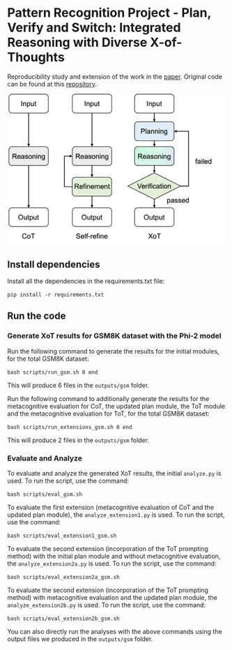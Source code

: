 # Pattern Recognition Project - Plan, Verify and Switch: Integrated Reasoning with Diverse X-of-Thoughts

Reproducibility study and extension of the work in the [paper](https://arxiv.org/pdf/2310.14628.pdf).
Original code can be found at this [repository](https://github.com/tengxiaoliu/XoT).


<img src="img/xot.png" alt="Alt text" width="500"/>

## Install dependencies

Install all the dependencies in the requirements.txt file:
```
pip install -r requirements.txt
```

## Run the code

### Generate XoT results for GSM8K dataset with the Phi-2 model

Run the following command to generate the results for the initial modules, for the total GSM8K dataset:
```
bash scripts/run_gsm.sh 0 end
```

This will produce 6 files in the `outputs/gsm` folder.

Run the following command to additionally generate the results for the metacognitive evaluation for CoT, the updated plan module, the ToT module and the metacognitive evaluation for ToT, for the total GSM8K dataset:
```
bash scripts/run_extensions_gsm.sh 0 end
```

This will produce 2 files in the `outputs/gsm` folder.


### Evaluate and Analyze

To evaluate and analyze the generated XoT results, the initial `analyze.py` is used. To run the script, use the command:
```
bash scripts/eval_gsm.sh
```

To evaluate the first extension (metacognitive evaluation of CoT and the updated plan module), the `analyze_extension1.py` is used. To run the script, use the command:
```
bash scripts/eval_extension1_gsm.sh
```

To evaluate the second extension (incorporation of the ToT prompting method) with the initial plan module and without metacognitive evaluation, the `analyze_extension2a.py` is used. To run the script, use the command:
```
bash scripts/eval_extension2a_gsm.sh
```

To evaluate the second extension (incorporation of the ToT prompting method) with metacognitive evaluation and the updated plan module, the `analyze_extension2b.py` is used. To run the script, use the command:
```
bash scripts/eval_extension2b_gsm.sh
```

You can also directly run the analyses with the above commands using the output files we produced in the `outputs/gsm` folder.
